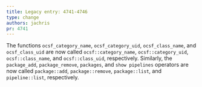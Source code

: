 ```yaml
---
title: Legacy entry: 4741-4746
type: change
authors: jachris
pr: 4741
---
```


The functions `ocsf_category_name`, `ocsf_category_uid`, `ocsf_class_name`, and
`ocsf_class_uid` are now called `ocsf::category_name`, `ocsf::category_uid`,
`ocsf::class_name`, and `ocsf::class_uid`, respectively. Similarly, the
`package_add`, `package_remove`, `packages`, and `show pipelines` operators are
now called `package::add`, `package::remove`, `package::list`, and
`pipeline::list`, respectively.
